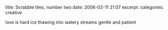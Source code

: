 title: Scrabble tiles, number two
date: 2006-02-11 21:07
excerpt: 
categories: creative

love is
hard ice
thawing into
watery streams
gentle and  patient